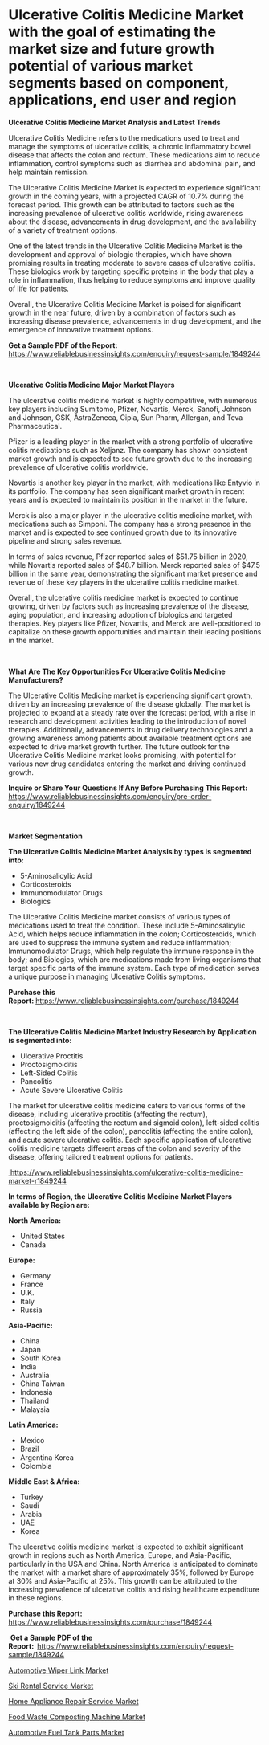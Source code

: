 <p><h1>Ulcerative Colitis Medicine Market with the goal of estimating the market size and future growth potential of various market segments based on component, applications, end user and region</h1></p><p><strong>Ulcerative Colitis Medicine Market Analysis and Latest Trends</strong></p>
<p><p>Ulcerative Colitis Medicine refers to the medications used to treat and manage the symptoms of ulcerative colitis, a chronic inflammatory bowel disease that affects the colon and rectum. These medications aim to reduce inflammation, control symptoms such as diarrhea and abdominal pain, and help maintain remission.</p><p>The Ulcerative Colitis Medicine Market is expected to experience significant growth in the coming years, with a projected CAGR of 10.7% during the forecast period. This growth can be attributed to factors such as the increasing prevalence of ulcerative colitis worldwide, rising awareness about the disease, advancements in drug development, and the availability of a variety of treatment options.</p><p>One of the latest trends in the Ulcerative Colitis Medicine Market is the development and approval of biologic therapies, which have shown promising results in treating moderate to severe cases of ulcerative colitis. These biologics work by targeting specific proteins in the body that play a role in inflammation, thus helping to reduce symptoms and improve quality of life for patients.</p><p>Overall, the Ulcerative Colitis Medicine Market is poised for significant growth in the near future, driven by a combination of factors such as increasing disease prevalence, advancements in drug development, and the emergence of innovative treatment options.</p></p>
<p><strong>Get a Sample PDF of the Report:&nbsp;</strong> <a href="https://www.reliablebusinessinsights.com/enquiry/request-sample/1849244">https://www.reliablebusinessinsights.com/enquiry/request-sample/1849244</a></p>
<p>&nbsp;</p>
<p><strong>Ulcerative Colitis Medicine Major Market Players</strong></p>
<p><p>The ulcerative colitis medicine market is highly competitive, with numerous key players including Sumitomo, Pfizer, Novartis, Merck, Sanofi, Johnson and Johnson, GSK, AstraZeneca, Cipla, Sun Pharm, Allergan, and Teva Pharmaceutical. </p><p>Pfizer is a leading player in the market with a strong portfolio of ulcerative colitis medications such as Xeljanz. The company has shown consistent market growth and is expected to see future growth due to the increasing prevalence of ulcerative colitis worldwide.</p><p>Novartis is another key player in the market, with medications like Entyvio in its portfolio. The company has seen significant market growth in recent years and is expected to maintain its position in the market in the future.</p><p>Merck is also a major player in the ulcerative colitis medicine market, with medications such as Simponi. The company has a strong presence in the market and is expected to see continued growth due to its innovative pipeline and strong sales revenue.</p><p>In terms of sales revenue, Pfizer reported sales of $51.75 billion in 2020, while Novartis reported sales of $48.7 billion. Merck reported sales of $47.5 billion in the same year, demonstrating the significant market presence and revenue of these key players in the ulcerative colitis medicine market.</p><p>Overall, the ulcerative colitis medicine market is expected to continue growing, driven by factors such as increasing prevalence of the disease, aging population, and increasing adoption of biologics and targeted therapies. Key players like Pfizer, Novartis, and Merck are well-positioned to capitalize on these growth opportunities and maintain their leading positions in the market.</p></p>
<p>&nbsp;</p>
<p><strong>What Are The Key Opportunities For Ulcerative Colitis Medicine Manufacturers?</strong></p>
<p><p>The Ulcerative Colitis Medicine market is experiencing significant growth, driven by an increasing prevalence of the disease globally. The market is projected to expand at a steady rate over the forecast period, with a rise in research and development activities leading to the introduction of novel therapies. Additionally, advancements in drug delivery technologies and a growing awareness among patients about available treatment options are expected to drive market growth further. The future outlook for the Ulcerative Colitis Medicine market looks promising, with potential for various new drug candidates entering the market and driving continued growth.</p></p>
<p><strong>Inquire or Share Your Questions If Any Before Purchasing This Report:</strong> <a href="https://www.reliablebusinessinsights.com/enquiry/pre-order-enquiry/1849244">https://www.reliablebusinessinsights.com/enquiry/pre-order-enquiry/1849244</a></p>
<p>&nbsp;</p>
<p><strong>Market Segmentation</strong></p>
<p><strong>The Ulcerative Colitis Medicine Market Analysis by types is segmented into:</strong></p>
<p><ul><li>5-Aminosalicylic Acid</li><li>Corticosteroids</li><li>Immunomodulator Drugs</li><li>Biologics</li></ul></p>
<p><p>The Ulcerative Colitis Medicine market consists of various types of medications used to treat the condition. These include 5-Aminosalicylic Acid, which helps reduce inflammation in the colon; Corticosteroids, which are used to suppress the immune system and reduce inflammation; Immunomodulator Drugs, which help regulate the immune response in the body; and Biologics, which are medications made from living organisms that target specific parts of the immune system. Each type of medication serves a unique purpose in managing Ulcerative Colitis symptoms.</p></p>
<p><strong>Purchase this Report:&nbsp;</strong><a href="https://www.reliablebusinessinsights.com/purchase/1849244">https://www.reliablebusinessinsights.com/purchase/1849244</a></p>
<p>&nbsp;</p>
<p><strong>The Ulcerative Colitis Medicine Market Industry Research by Application is segmented into:</strong></p>
<p><ul><li>Ulcerative Proctitis</li><li>Proctosigmoiditis</li><li>Left-Sided Colitis</li><li>Pancolitis</li><li>Acute Severe Ulcerative Colitis</li></ul></p>
<p><p>The market for ulcerative colitis medicine caters to various forms of the disease, including ulcerative proctitis (affecting the rectum), proctosigmoiditis (affecting the rectum and sigmoid colon), left-sided colitis (affecting the left side of the colon), pancolitis (affecting the entire colon), and acute severe ulcerative colitis. Each specific application of ulcerative colitis medicine targets different areas of the colon and severity of the disease, offering tailored treatment options for patients.</p></p>
<p><a href="https://www.reliablebusinessinsights.com/ulcerative-colitis-medicine-market-r1849244">&nbsp;https://www.reliablebusinessinsights.com/ulcerative-colitis-medicine-market-r1849244</a></p>
<p><strong>In terms of Region, the Ulcerative Colitis Medicine Market Players available by Region are:</strong></p>
<p>
    <p> <strong> North America: </strong>
        <ul>
            <li>United States</li>
            <li>Canada</li>
        </ul>
        </p> 
    <p> <strong> Europe: </strong>
        <ul>
            <li>Germany</li>
            <li>France</li>
            <li>U.K.</li>
            <li>Italy</li>
            <li>Russia</li>
        </ul>
        </p> 
    <p> <strong> Asia-Pacific: </strong>
        <ul>
            <li>China</li>
            <li>Japan</li>
            <li>South Korea</li>
            <li>India</li>
            <li>Australia</li>
            <li>China Taiwan</li>
            <li>Indonesia</li>
            <li>Thailand</li>
            <li>Malaysia</li>
        </ul>
        </p> 
    <p> <strong> Latin America: </strong>
        <ul>
            <li>Mexico</li>
            <li>Brazil</li>
            <li>Argentina Korea</li>
            <li>Colombia</li>
        </ul>
        </p> 
    <p> <strong> Middle East & Africa: </strong>
        <ul>
            <li>Turkey</li>
            <li>Saudi</li>
            <li>Arabia</li>
            <li>UAE</li>
            <li>Korea</li>
        </ul>
    </p>
    </p>
<p><p>The ulcerative colitis medicine market is expected to exhibit significant growth in regions such as North America, Europe, and Asia-Pacific, particularly in the USA and China. North America is anticipated to dominate the market with a market share of approximately 35%, followed by Europe at 30% and Asia-Pacific at 25%. This growth can be attributed to the increasing prevalence of ulcerative colitis and rising healthcare expenditure in these regions.</p></p>
<p><strong>Purchase this Report: </strong><a href="https://www.reliablebusinessinsights.com/purchase/1849244">https://www.reliablebusinessinsights.com/purchase/1849244</a></p>
<p>&nbsp;<strong>Get a Sample PDF of the Report:&nbsp;&nbsp;</strong><a href="https://www.reliablebusinessinsights.com/enquiry/request-sample/1849244">https://www.reliablebusinessinsights.com/enquiry/request-sample/1849244</a></p>
<p><strong></strong></p>
<p><p><a href="https://www.linkedin.com/pulse/automotive-wiper-link-market-share-analysis-growth-trends-forecasts-5yvpc">Automotive Wiper Link Market</a></p><p><a href="https://github.com/brendafegmorris532/Market-Research-Report-List-1/blob/main/ski-rental-service-market.md">Ski Rental Service Market</a></p><p><a href="https://github.com/LarryPearsongXXfvf/Market-Research-Report-List-1/blob/main/home-appliance-repair-service-market.md">Home Appliance Repair Service Market</a></p><p><a href="https://issuu.com/reportprime-2/docs/food-waste-composting-machine-market-size-2030.ppt">Food Waste Composting Machine Market</a></p><p><a href="https://www.linkedin.com/pulse/global-automotive-fuel-tank-parts-industry-types-applications-tqzwc">Automotive Fuel Tank Parts Market</a></p></p>